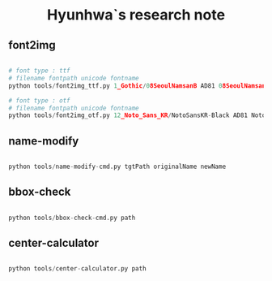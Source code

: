 <div align='center'>
    <h1>Hyunhwa`s research note</h1>
</div>

<h2>font2img</h2>

```python

# font type : ttf
# filename fontpath unicode fontname
python tools/font2img_ttf.py 1_Gothic/08SeoulNamsanB AD81 08SeoulNamsanB

# font type : otf
# filename fontpath unicode fontname
python tools/font2img_otf.py 12_Noto_Sans_KR/NotoSansKR-Black AD81 NotoSansKR-Black

```

<h2>name-modify</h2>

```python

python tools/name-modify-cmd.py tgtPath originalName newName

```

<h2>bbox-check</h2>

```python 

python tools/bbox-check-cmd.py path 

```

<h2>center-calculator</h2>

```python

python tools/center-calculator.py path 

```
<br>
